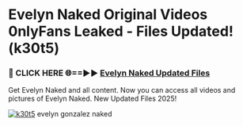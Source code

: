 # Evelyn Naked Original Videos 0nlyFans Leaked - Files Updated! (k30t5)

<h3>🔴 CLICK HERE 🌐==►► <a href="https://tinyurl.com/yckcrads" rel="nofollow">Evelyn Naked Updated Files</a></h3>

Get Evelyn Naked and all content. Now you can access all videos and pictures of Evelyn Naked. New Updated Files 2025!

[![k30t5](https://i.imgur.com/hpKpOFt.gif)](https://tinyurl.com/yckcrads)
evelyn gonzalez naked